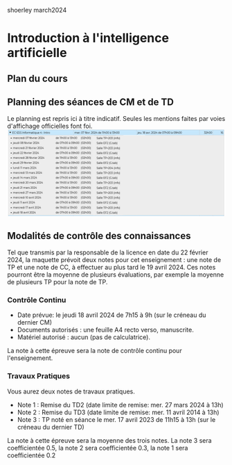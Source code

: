shoerley march2024

# Introduction à l'intelligence artificielle

## Plan du cours

## Planning des séances de CM et de TD
Le planning est repris ici à titre indicatif. Seules les mentions faites par voies d'affichage officielles font foi.
![planning-introia.jpg](planning-introia.jpg)


## Modalités de contrôle des connaissances
Tel que transmis par la responsable de la licence en date du 22 février 2024, la maquette prévoit deux notes pour cet enseignement : une note de TP et une note de CC, à effectuer au plus tard le 19 avril 2024. 
Ces notes pourront être la moyenne de plusieurs évaluations, par exemple la moyenne de plusieurs TP pour la note de TP.

### Contrôle Continu
- Date prévue:  le jeudi 18 avril 2024 de 7h15 à 9h (sur le créneau du dernier CM)
- Documents autorisés : une feuille A4 recto verso, manuscrite.
- Matériel autorisé : aucun (pas de calculatrice).

La note à cette épreuve sera la note de contrôle continu pour l'enseignement.

### Travaux Pratiques

Vous aurez deux notes de travaux pratiques.
- Note 1 : Remise du TD2 (date limite de remise: mer. 27 mars 2024 à 13h)
- Note 2 : Remise du TD3 (date limite de remise: mer. 11 avril 2014 à 13h)
- Note 3 : TP noté en séance le mer. 17 avril 2023 de 11h15 à 13h (sur le créneau du dernier TD)

La note à cette épreuve sera la moyenne des trois notes. La note 3 sera coefficientée 0.5, la note 2 sera coefficientée 0.3, la note 1 sera coefficientée 0.2


